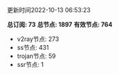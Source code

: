 更新时间2022-10-13 06:53:23

**总订阅: 73**
**总节点: 1897**
**有效节点: 764**
- v2ray节点: 273
- ss节点: 431
- trojan节点: 59
- ssr节点: 1
